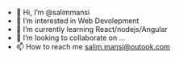 - 👋 Hi, I’m @salimmansi
- 👀 I’m interested in Web Devolepment
- 🌱 I’m currently learning React/nodejs/Angular
- 💞️ I’m looking to collaborate on ...
- 📫 How to reach me salim.mansi@outook.com

<!---
salimmansi/salimmansi is a ✨ special ✨ repository because its `README.md` (this file) appears on your GitHub profile.
You can click the Preview link to take a look at your changes.
--->
